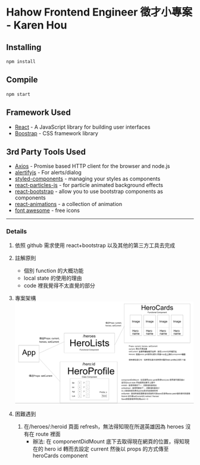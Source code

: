 # Hahow Frontend Engineer 徵才小專案 - Karen Hou

## Installing

```
npm install
```

## Compile

```
npm start
```

## Framework Used

- [React](https://reactjs.org/) - A JavaScript library for building user interfaces
- [Boostrap](https://getbootstrap.com/) - CSS framework library

## 3rd Party Tools Used

- [Axios](https://github.com/axios/axios) - Promise based HTTP client for the browser and node.js
- [alertifyjs](https://alertifyjs.com/) - For alerts/dialog
- [styled-components](https://www.styled-components.com/) - managing your styles as components
- [react-particles-js](https://www.npmjs.com/package/react-particles-js) - for particle animated background effects
- [react-bootstrap](https://react-bootstrap.github.io/) - allow you to use bootstrap components as components
- [react-animations](https://www.npmjs.com/package/react-animations) - a collection of animation
- [font awesome](https://fontawesome.com/) - free icons

---

### Details

1. 依照 github 需求使用 react+bootstrap 以及其他的第三方工具去完成
2. 註解原則

   - 個別 function 的大概功能
   - local state 的使用的理由
   - code 裡我覺得不太直覺的部分

3. 專案架構
   ![](assets/structure.png)

4. 困難遇到
   1. 在/heroes/:heroid 頁面 refresh，無法得知現在所選英雄因為 heroes 沒有在 route 裡面
      - 辦法: 在 componentDidMount 底下去取得現在網頁的位置，得知現在的 hero id 轉而去設定 current 然後以 props 的方式傳至 heroCards component
